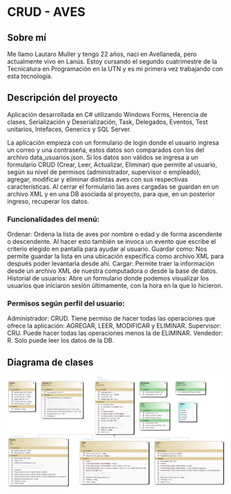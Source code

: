 # CRUD - AVES


## Sobre mí

Me llamo Lautaro Muller y tengo 22 años, nací en Avellaneda, pero actualmente vivo en Lanús. Estoy cursando el segundo cuatrimestre de la Tecnicatura en Programación en la UTN y es mi primera vez trabajando con esta tecnología.


## Descripción del proyecto

Aplicación desarrollada en C# utilizando Windows Forms, Herencia de clases, Serialización y Deserialización, Task, Delegados, Eventos, Test unitarios, Intefaces, Generics y SQL Server.

La aplicación empieza con un formulario de login donde el usuario ingresa un correo y una contraseña, estos datos son comparados con los del archivo data_usuarios.json. Si los datos son válidos se ingresa a un formulario CRUD (Crear, Leer, Actualizar, Eliminar) que permite al usuario, según su nivel de permisos (administrador, supervisor o empleado), agregar, modificar y eliminar distintas aves con sus respectivas características. Al cerrar el formulario las aves cargadas se guardan en un archivo XML y en una DB asociada al proyecto, para que, en un posterior ingreso, recuperar los datos.

### Funcionalidades del menú:
Ordenar: Ordena la lista de aves por nombre o edad y de forma ascendente o descendente. Al hacer esto también se invoca un evento que escribe el criterio elegido en pantalla para ayudar al usuario.
Guardar como: Nos permite guardar la lista en una ubicación específica como archivo XML para después poder levantarla desde ahí.
Cargar: Permite traer la información desde un archivo XML de nuestra computadora o desde la base de datos.
Historial de usuarios: Abre un formulario donde podemos visualizar los usuarios que iniciaron sesión últimamente, con la hora en la que lo hicieron.

### Permisos según perfil del usuario:
Administrador: CRUD. Tiene permiso de hacer todas las operaciones que ofrece la aplicación: AGREGAR, LEER, MODIFICAR y ELIMINAR.
Supervisor: CRU. Puede hacer todas las operaciones menos la de ELIMINAR.
Vendedor: R. Solo puede leer los datos de la DB.

## Diagrama de clases

![Diagrama de Clases](ClassDiagram1.png)
